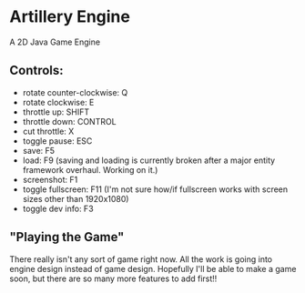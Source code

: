 Artillery Engine
===============
A 2D Java Game Engine

Controls:
---------------

- rotate counter-clockwise: Q
- rotate clockwise: E
- throttle up: SHIFT
- throttle down: CONTROL
- cut throttle: X
- toggle pause: ESC
- save: F5
- load: F9
    (saving and loading is currently broken after a major entity framework overhaul. Working on it.)
- screenshot: F1
- toggle fullscreen: F11
    (I'm not sure how/if fullscreen works with screen sizes other than 1920x1080)
- toggle dev info: F3

"Playing the Game"
---------------
There really isn't any sort of game right now. All the work is going into engine design instead of game design.
Hopefully I'll be able to make a game soon, but there are so many more features to add first!!
